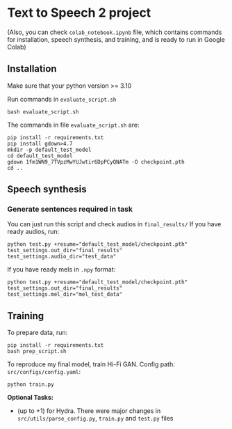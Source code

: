 # Text to Speech 2 project

(Also, you can check `colab_notebook.ipynb` file, which contains commands for installation, speech synthesis, and training, and is ready to run in Google Colab)

## Installation

Make sure that your python version >= 3.10

Run commands in `evaluate_script.sh`
```shell 
bash evaluate_script.sh
```
The commands in file `evaluate_script.sh` are: 
```shell
pip install -r requirements.txt
pip install gdown>4.7
mkdir -p default_test_model
cd default_test_model
gdown 1fm1WN9_7TVpzMwYUJwtir6DpPCyQNATm -O checkpoint.pth
cd ..
```

## Speech synthesis

### Generate sentences required in task
You can just run this script and check audios in `final_results/`
If you have ready audios, run: 
```shell
python test.py +resume="default_test_model/checkpoint.pth" test_settings.out_dir="final_results" test_settings.audio_dir="test_data"
```

If you have ready mels in `.npy` format: 
```shell 
python test.py +resume="default_test_model/checkpoint.pth" test_settings.out_dir="final_results" test_settings.mel_dir="mel_test_data"
```

## Training
To prepare data, run: 
```shell
pip install -r requirements.txt
bash prep_script.sh
```

To reproduce my final model, train Hi-Fi GAN. Config path: `src/configs/config.yaml`: 
```shell
python train.py
```

**Optional Tasks:**

- (up to +1) for Hydra. There were major changes in `src/utils/parse_config.py`, `train.py` and `test.py` files
